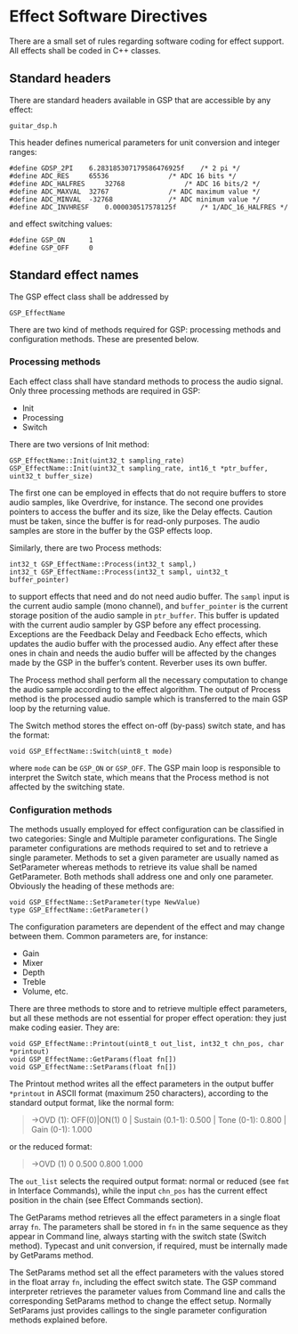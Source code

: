 # Effect Software Directives

There are a small set of rules regarding software coding for effect support. All effects shall be coded in C++ classes. 

## Standard headers

There are standard headers available in GSP that are accessible by any effect:

	guitar_dsp.h
 
This header defines numerical parameters for unit conversion and integer ranges:

```#define GDSP_PI 	3.14159265358979323846f 	/* pi */
#define GDSP_2PI 	6.283185307179586476925f 	/* 2 pi */
#define ADC_RES 	65536				/* ADC 16 bits */
#define ADC_HALFRES 	32768				/* ADC 16 bits/2 */
#define ADC_MAXVAL 	32767				/* ADC maximum value */
#define ADC_MINVAL 	-32768 				/* ADC minimum value */
#define ADC_INVHRESF 	0.000030517578125f 		/* 1/ADC_16_HALFRES */
```

and effect switching values:

```
#define GSP_ON 		1
#define GSP_OFF 	0
```
## Standard effect names
	
The GSP effect class shall be addressed by 

	GSP_EffectName

There are two kind of methods required for GSP: processing methods and configuration methods. These are presented below.

### Processing methods

Each effect class shall have standard methods to process the audio signal. Only three processing methods are required in GSP:

- Init
- Processing
- Switch

There are two versions of Init method:

	GSP_EffectName::Init(uint32_t sampling_rate)
	GSP_EffectName::Init(uint32_t sampling_rate, int16_t *ptr_buffer, uint32_t buffer_size)

The first one can be employed in effects that do not require buffers to store audio samples, like Overdrive, for instance. The second one provides pointers to access the buffer and its size, like the Delay effects. Caution must be taken, since the buffer is for read-only purposes. The audio samples are store in the buffer by the GSP effects loop.

Similarly, there are two Process methods: 

	int32_t GSP_EffectName::Process(int32_t sampl,)
	int32_t GSP_EffectName::Process(int32_t sampl, uint32_t buffer_pointer)

to support effects that need and do not need audio buffer. The ```sampl``` input is the current audio sample (mono channel), and ```buffer_pointer``` is the current storage position of the audio sample in ```ptr_buffer```. This buffer is updated with the current audio sampler by GSP before any effect processing. Exceptions are the Feedback Delay and Feedback Echo effects, which updates the audio buffer with the processed audio. Any effect after these ones in chain and needs the audio buffer will be affected by the changes made by the GSP in the buffer’s content. Reverber uses its own buffer.

The Process method shall perform all the necessary computation to change the audio sample according to the effect algorithm. The output of Process method is the processed audio sample which is transferred to the main GSP loop by the returning value. 

The Switch method stores the effect on-off (by-pass) switch state, and has the format:

	void GSP_EffectName::Switch(uint8_t mode)

where ```mode``` can be ```GSP_ON``` or ```GSP_OFF```. The GSP main loop is responsible to interpret the Switch state, which means that the Process method is not affected by the switching state. 

### Configuration methods

The methods usually employed for effect configuration can be classified in two categories: Single and Multiple parameter configurations. The Single parameter configurations are methods required to set and to retrieve a single parameter. Methods to set a given parameter are usually named as SetParameter whereas methods to retrieve its value shall be named GetParameter. Both methods shall address one and only one parameter. Obviously the heading of these methods are:

	void GSP_EffectName::SetParameter(type NewValue)
	type GSP_EffectName::GetParameter()

The configuration parameters are dependent of the effect and may change between them. Common parameters are, for instance:

- Gain
- Mixer
- Depth
- Treble
- Volume, etc.

There are three methods to store and to retrieve multiple effect parameters, but all these methods are not essential for proper effect operation: they just make coding easier. They are:

	void GSP_EffectName::Printout(uint8_t out_list, int32_t chn_pos, char *printout)
	void GSP_EffectName::GetParams(float fn[])
	void GSP_EffectName::SetParams(float fn[])

The Printout method writes all the effect parameters in the output buffer ```*printout``` in ASCII format (maximum 250 characters), according to the standard output format, like the normal form:

> ->OVD (1): OFF(0)|ON(1) 0 | Sustain (0.1-1): 0.500 | Tone (0-1): 0.800 | Gain (0-1): 1.000 

or the reduced format:

> ->OVD (1) 0 0.500 0.800 1.000

The ```out_list``` selects the required output format: normal or reduced (see ```fmt``` in Interface Commands), while the input ```chn_pos``` has the current effect position in the chain (see Effect Commands section).

The GetParams method retrieves all the effect parameters in a single float array ```fn```. The parameters shall be stored in ```fn``` in the same sequence as they appear in Command line, always starting with the switch state (Switch method). Typecast and unit conversion, if required, must be internally made by GetParams method. 

The SetParams method set all the effect parameters with the values stored in the float array ```fn```, including the effect switch state. The GSP command interpreter retrieves the parameter values from Command line and calls the corresponding SetParams method to change the effect setup. Normally SetParams just provides callings to the single parameter configuration methods explained before.


